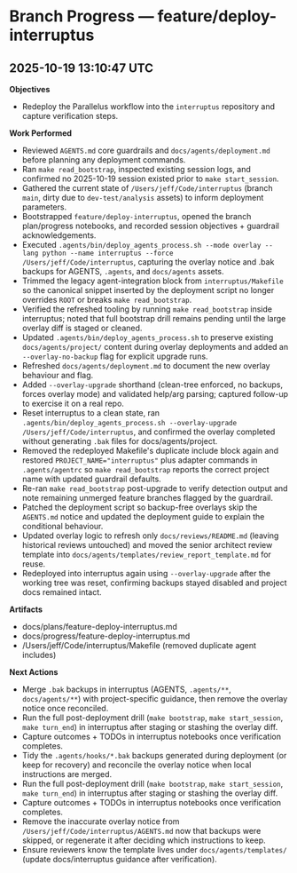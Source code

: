 # Branch Progress — feature/deploy-interruptus

## 2025-10-19 13:10:47 UTC
**Objectives**
- Redeploy the Parallelus workflow into the `interruptus` repository and capture verification steps.

**Work Performed**
- Reviewed `AGENTS.md` core guardrails and `docs/agents/deployment.md` before planning any deployment commands.
- Ran `make read_bootstrap`, inspected existing session logs, and confirmed no 2025-10-19 session existed prior to `make start_session`.
- Gathered the current state of `/Users/jeff/Code/interruptus` (branch `main`, dirty due to `dev-test/analysis` assets) to inform deployment parameters.
- Bootstrapped `feature/deploy-interruptus`, opened the branch plan/progress notebooks, and recorded session objectives + guardrail acknowledgements.
- Executed `.agents/bin/deploy_agents_process.sh --mode overlay --lang python --name interruptus --force /Users/jeff/Code/interruptus`, capturing the overlay notice and .bak backups for AGENTS, `.agents`, and `docs/agents` assets.
- Trimmed the legacy agent-integration block from `interruptus/Makefile` so the canonical snippet inserted by the deployment script no longer overrides `ROOT` or breaks `make read_bootstrap`.
- Verified the refreshed tooling by running `make read_bootstrap` inside interruptus; noted that full bootstrap drill remains pending until the large overlay diff is staged or cleaned.
- Updated `.agents/bin/deploy_agents_process.sh` to preserve existing `docs/agents/project/` content during overlay deployments and added an `--overlay-no-backup` flag for explicit upgrade runs.
- Refreshed `docs/agents/deployment.md` to document the new overlay behaviour and flag.
- Added `--overlay-upgrade` shorthand (clean-tree enforced, no backups, forces overlay mode) and validated help/arg parsing; captured follow-up to exercise it on a real repo.
- Reset interruptus to a clean state, ran `.agents/bin/deploy_agents_process.sh --overlay-upgrade /Users/jeff/Code/interruptus`, and confirmed the overlay completed without generating `.bak` files for docs/agents/project.
- Removed the redeployed Makefile's duplicate include block again and restored `PROJECT_NAME="interruptus"` plus adapter commands in `.agents/agentrc` so `make read_bootstrap` reports the correct project name with updated guardrail defaults.
- Re-ran `make read_bootstrap` post-upgrade to verify detection output and note remaining unmerged feature branches flagged by the guardrail.
- Patched the deployment script so backup-free overlays skip the `AGENTS.md` notice and updated the deployment guide to explain the conditional behaviour.
- Updated overlay logic to refresh only `docs/reviews/README.md` (leaving historical reviews untouched) and moved the senior architect review template into `docs/agents/templates/review_report_template.md` for reuse.
- Redeployed into interruptus again using `--overlay-upgrade` after the working tree was reset, confirming backups stayed disabled and project docs remained intact.

**Artifacts**
- docs/plans/feature-deploy-interruptus.md
- docs/progress/feature-deploy-interruptus.md
- /Users/jeff/Code/interruptus/Makefile (removed duplicate agent includes)

**Next Actions**
- Merge `.bak` backups in interruptus (AGENTS, `.agents/**`, `docs/agents/**`) with project-specific guidance, then remove the overlay notice once reconciled.
- Run the full post-deployment drill (`make bootstrap`, `make start_session`, `make turn_end`) in interruptus after staging or stashing the overlay diff.
- Capture outcomes + TODOs in interruptus notebooks once verification completes.
- Tidy the `.agents/hooks/*.bak` backups generated during deployment (or keep for recovery) and reconcile the overlay notice when local instructions are merged.
- Run the full post-deployment drill (`make bootstrap`, `make start_session`, `make turn_end`) in interruptus after staging or stashing the overlay diff.
- Capture outcomes + TODOs in interruptus notebooks once verification completes.
- Remove the inaccurate overlay notice from `/Users/jeff/Code/interruptus/AGENTS.md` now that backups were skipped, or regenerate it after deciding which instructions to keep.
- Ensure reviewers know the template lives under `docs/agents/templates/` (update docs/interruptus guidance after verification).
